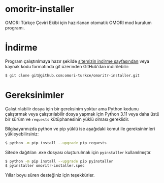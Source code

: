 # omoritr-installer

OMORI Türkçe Çeviri Ekibi için hazırlanan otomatik OMORI mod kurulum
programı.

# İndirme

Program çalıştırılmaya hazır şekilde [sitemizin indirme sayfasından][dl] veya
kaynak kodu formatında git üzerinden GitHub'dan indirilebilir:

```sh
$ git clone git@github.com:omori-turkce/omoritr-installer.git
```

# Gereksinimler

Çalıştırılabilir dosya için bir gereksinim yoktur ama Python kodunu çalıştırmak
veya çalıştırılabilir dosya yapmak için Python 3.11 veya daha üstü bir sürüm ve
`requests` kütüphanesinin yüklü olması gereklidir.

Bilgisayarınızda python ve pip yüklü ise aşağıdaki komut ile gereksinimleri
yükleyebilirsiniz:

```sh
$ python -m pip install --upgrade pip requests
```

Sitede dağıtılan .exe dosyası oluşturulmak için `pyinstaller` kullanılmıştır.

```sh
$ python -m pip install --upgrade pip pyinstaller
$ pyinstaller omoritr-installer.spec
```

Yıllar boyu süren desteğiniz için teşekkürler.

[dl]: https://omori-turkce.com/indir
